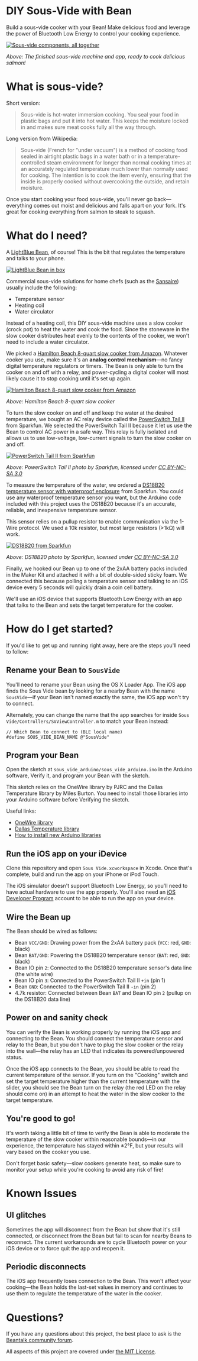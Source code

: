 # DIY Sous-Vide with Bean

Build a sous-vide cooker with your Bean! Make delicious food and leverage the power of Bluetooth Low Energy to control your cooking experience.

[![Sous-vide components, all together](http://punchthrough.com/files/external-images/sous-vide/teaser.jpg)](http://punchthrough.com/files/external-images/sous-vide/teaser.jpg)

*Above: The finished sous-vide machine and app, ready to cook delicious salmon!*

# What is sous-vide?

Short version:

> Sous-vide is hot-water immersion cooking. You seal your food in plastic bags and put it into hot water. This keeps the moisture locked in and makes sure meat cooks fully all the way through.

Long version from Wikipedia:

> Sous-vide (French for "under vacuum") is a method of cooking food sealed in airtight plastic bags in a water bath or in a temperature-controlled steam environment for longer than normal cooking times at an accurately regulated temperature much lower than normally used for cooking. The intention is to cook the item evenly, ensuring that the inside is properly cooked without overcooking the outside, and retain moisture.

Once you start cooking your food sous-vide, you'll never go back—everything comes out moist and delicious and falls apart on your fork. It's great for cooking everything from salmon to steak to squash.

# What do I need?

A [LightBlue Bean](http://punchthrough.com/bean/), of course! This is the bit that regulates the temperature and talks to your phone.

[![LightBlue Bean in box](http://punchthrough.com/images/press/bean/original/open-bean-box.jpg)](http://punchthrough.com/bean/)

Commercial sous-vide solutions for home chefs (such as the [Sansaire](http://sansaire.com/)) usually include the following:

* Temperature sensor
* Heating coil
* Water circulator

Instead of a heating coil, this DIY sous-vide machine uses a slow cooker (crock pot) to heat the water and cook the food. Since the stoneware in the slow cooker distributes heat evenly to the contents of the cooker, we won't need to include a water circulator.

We picked a [Hamilton Beach 8-quart slow cooker from Amazon](http://www.amazon.com/Hamilton-Beach-33182A-Cooker-8-Quart/dp/B00EZI26C8/ref=sr_1_1?s=kitchen&ie=UTF8&qid=1403562458&sr=1-1&keywords=8+quart+slow+cooker). Whatever cooker you use, make sure it's an **analog control mechanism**—no fancy digital temperature regulators or timers. The Bean is only able to turn the cooker on and off with a relay, and power-cycling a digital cooker will most likely cause it to stop cooking until it's set up again.

[![Hamilton Beach 8-quart slow cooker from Amazon](http://punchthrough.com/files/external-images/sous-vide/slow-cooker.jpg)](http://www.amazon.com/Hamilton-Beach-33182A-Cooker-8-Quart/dp/B00EZI26C8/)

*Above: Hamilton Beach 8-quart slow cooker*

To turn the slow cooker on and off and keep the water at the desired temperature, we bought an AC relay device called the [PowerSwitch Tail II](https://www.sparkfun.com/products/10747) from Sparkfun. We selected the PowerSwitch Tail II because it let us use the Bean to control AC power in a safe way. This relay is fully isolated and allows us to use low-voltage, low-current signals to turn the slow cooker on and off.

[![PowerSwitch Tail II from Sparkfun](http://punchthrough.com/files/external-images/sous-vide/powerswitch-tail-ii.jpg)](https://www.sparkfun.com/products/10747)

*Above: PowerSwitch Tail II photo by Sparkfun, licensed under [CC BY-NC-SA 3.0](http://creativecommons.org/licenses/by-nc-sa/3.0/)*

To measure the temperature of the water, we ordered a [DS18B20 temperature sensor with waterproof enclosure](https://www.sparkfun.com/products/11050) from Sparkfun. You could use any waterproof temperature sensor you want, but the Arduino code included with this project uses the DS18B20 because it's an accurate, reliable, and inexpensive temperature sensor.

This sensor relies on a pullup resistor to enable communication via the 1-Wire protocol. We used a 10k resistor, but most large resistors (>1kΩ) will work.

[![DS18B20 from Sparkfun](http://punchthrough.com/files/external-images/sous-vide/ds18b20.jpg)](https://www.sparkfun.com/products/11050)

*Above: DS18B20 photo by Sparkfun, licensed under [CC BY-NC-SA 3.0](http://creativecommons.org/licenses/by-nc-sa/3.0/)*

Finally, we hooked our Bean up to one of the 2xAA battery packs included in the Maker Kit and attached it with a bit of double-sided sticky foam. We connected this because polling a temperature sensor and talking to an iOS device every 5 seconds will quickly drain a coin cell battery.

We'll use an iOS device that supports Bluetooth Low Energy with an app that talks to the Bean and sets the target temperature for the cooker.

# How do I get started?

If you'd like to get up and running right away, here are the steps you'll need to follow:

## Rename your Bean to `SousVide`

You'll need to rename your Bean using the OS X Loader App. The iOS app finds the Sous Vide bean by looking for a nearby Bean with the name `SousVide`—if your Bean isn't named exactly the same, the iOS app won't try to connect.

Alternately, you can change the name that the app searches for inside `Sous Vide/Controllers/SVViewController.m` to match your Bean instead:

```
// Which Bean to connect to (BLE local name)
#define SOUS_VIDE_BEAN_NAME @"SousVide"
```

## Program your Bean

Open the sketch at `sous_vide_arduino/sous_vide_arduino.ino` in the Arduino software, Verify it, and program your Bean with the sketch.

This sketch relies on the OneWire library by PJRC and the Dallas Temperature library by Miles Burton. You need to install those libraries into your Arduino software before Verifying the sketch.

Useful links:

* [OneWire library](https://www.pjrc.com/teensy/td_libs_OneWire.html)
* [Dallas Temperature library](http://www.milesburton.com/?title=Dallas_Temperature_Control_Library)
* [How to install new Arduino libraries](http://arduino.cc/en/Guide/Libraries)

## Run the iOS app on your iDevice

Clone this repository and open `Sous Vide.xcworkspace` in Xcode. Once that's complete, build and run the app on your iPhone or iPod Touch.

The iOS simulator doesn't support Bluetooth Low Energy, so you'll need to have actual hardware to use the app properly. You'll also need an [iOS Developer Program](https://developer.apple.com/programs/ios/) account to be able to run the app on your device.

## Wire the Bean up

The Bean should be wired as follows:

* Bean `VCC/GND`: Drawing power from the 2xAA battery pack (`VCC`: red, `GND`: black)
* Bean `BAT/GND`: Powering the DS18B20 temperature sensor (`BAT`: red, `GND`: black)
* Bean IO pin `2`: Connected to the DS18B20 temperature sensor's data line (the white wire)
* Bean IO pin `3`: Connected to the PowerSwitch Tail II `+in` (pin 1)
* Bean `GND`: Connected to the PowerSwitch Tail II `-in` (pin 2)
* 4.7k resistor: Connected between Bean `BAT` and Bean IO pin `2` (pullup on the DS18B20 data line)

## Power on and sanity check

You can verify the Bean is working properly by running the iOS app and connecting to the Bean. You should connect the temperature sensor and relay to the Bean, but you don't have to plug the slow cooker or the relay into the wall—the relay has an LED that indicates its powered/unpowered status.

Once the iOS app connects to the Bean, you should be able to read the current temperature of the sensor. If you turn on the "Cooking" switch and set the target temperature higher than the current temperature with the slider, you should see the Bean turn on the relay (the red LED on the relay should come on) in an attempt to heat the water in the slow cooker to the target temperature.

## You're good to go!

It's worth taking a little bit of time to verify the Bean is able to moderate the temperature of the slow cooker within reasonable bounds—in our experience, the temperature has stayed within ±2°F, but your results will vary based on the cooker you use.

Don't forget basic safety—slow cookers generate heat, so make sure to monitor your setup while you're cooking to avoid any risk of fire!

# Known Issues

## UI glitches

Sometimes the app will disconnect from the Bean but show that it's still connected, or disconnect from the Bean but fail to scan for nearby Beans to reconnect. The current workarounds are to cycle Bluetooth power on your iOS device or to force quit the app and reopen it.

## Periodic disconnects

The iOS app frequently loses connection to the Bean. This won't affect your cooking—the Bean holds the last-set values in memory and continues to use them to regulate the temperature of the water in the cooker.

# Questions?

If you have any questions about this project, the best place to ask is the [Beantalk community forum](http://beantalk.punchthrough.com/).

All aspects of this project are covered under [the MIT License](http://opensource.org/licenses/MIT).